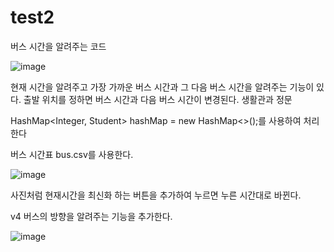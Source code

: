 # test2

버스 시간을 알려주는 코드

![image](https://github.com/user-attachments/assets/7d2cfa27-8498-4377-8831-32d5dc76cbe7)

현재 시간을 알려주고 가장 가까운 버스 시간과 그 다음 버스 시간을 알려주는 기능이 있다.
출발 위치를 정하면 버스 시간과 다음 버스 시간이 변경된다.
생활관과 정문

HashMap<Integer, Student> hashMap = new HashMap<>();를 사용하여 처리한다

버스 시간표 bus.csv를 사용한다.

![image](https://github.com/user-attachments/assets/2c4088f3-fded-45bd-a2e1-6b7d86bcd212)

사진처럼 현재시간을 최신화 하는 버튼을 추가하여 누르면 누른 시간대로 바뀐다.

v4
버스의 방향을 알려주는 기능을 추가한다.

![image](https://github.com/user-attachments/assets/64012e14-7413-4339-98ce-aa1c1263a3b8)
